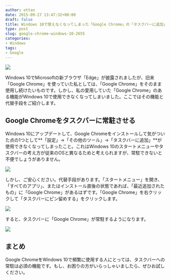```yaml
---
author: ottan
date: 2015-09-27 13:47:32+00:00
draft: false
title: Windows 10で使えなくなってしまった「Google Chrome」の「タスクバーに追加」の代替手段
type: post
slug: google-chrome-windows-10-2655
categories:
- Windows
tags:
- Google
---
```


![](/uploads/2015/09/150927-5607ee805b38b.png)






Windows 10でMicrosoftの新ブラウザ「Edge」が披露されましたが、旧来「Google Chrome」を使っていた私としては、「Google Chrome」をそのまま使用し続けたいものです。しかし、私の愛用していた「Google Chrome」のある機能がWindows 10で使用できなくなってしまいました。ここではその機能と代替手段をご紹介します。





## Google Chromeをタスクバーに常駐させる





Windows 10にアップデートして、Google Chromeをインストールして気がついた点の1つとして**「設定」→「その他のツール」→「タスクバーに追加」**が使用できなくなってしまったこと。これはWindows 10のスタートメニューやタスクバーの考え方が従来のOSと異なるためと考えられますが、常駐できないと不便でしょうがありません。





![](/uploads/2015/09/150927-5607ee79d3ced.png)






しかし、ご安心ください。代替手段があります。「スタートメニュー」を開き、「すべてのアプリ」、またはインストール直後の状態であれば、「最近追加されたもの」に「Google Chrome」があるはずです。「Google Chrome」を右クリックして「タスクバーにピン留めする」をクリックします。





![](/uploads/2015/09/150927-5607ee7c983e8.png)






すると、タスクバーに「Google Chrome」が常駐するようになります。





![](/uploads/2015/09/150927-5607ee7ee1fb4.png)






## まとめ





Google ChromeをWindows 10で頻繁に使用する人にとっては、タスクバーへの常駐は必須の機能です。もし、お困りの方がいらっしゃいましたら、ぜひお試しください。
